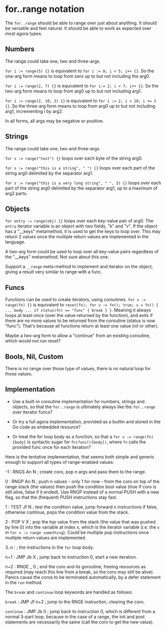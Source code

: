 # for..range notation

The `for..range` should be able to range over just about anything. It should be versatile and feel natural. It should be able to work as expected over most agora types.

## Numbers

The range could take one, two and three-args.

`for i := range(5) {}` is equivalent to `for i := 0; i < 5; i++ {}`. So the one-arg form means to loop from zero up to but not including the arg0.

`for i := range(2, 7) {}` is equivalent to `for i:= 2; i < 7; i++ {}`. So the two-arg form means to loop from arg0 up to but not including arg1.

`for i := range(2, 10, 3) {}` is equivalent to `for i := 2; i < 10; i += 3 {}`. So the three-arg form means to loop from arg0 up to but not including arg1, incrementing i by arg2.

In all forms, all args may be negative or positive.

## Strings

The range could take one, two and three-args.

`for s := range("test") {}` loops over each byte of the string arg0.

`for s := range("this is a string", " ") {}` loops over each part of the string arg0 delimited by the separator arg1.

`for s := range("this is a very long string", " ", 3) {}` loops over each part of the string arg0 delimited by the separator arg1, up to a maximum of arg2 parts.

## Objects

`for entry := range(obj) {}` loops over each key-value pair of arg0. The `entry` iterator variable is an object with two fields, "k" and "v". If the object has a "__keys" metamethod, it is used to get the keys to loop over. This may return 2 values once the multiple return values are implemented in the language.

A two-arg form could be used to loop over all key-value pairs regardless of the "__keys" metamethod. Not sure about this one.

Support a `__range` meta-method to implement and iterator on the object, giving a result very similar to range with a func.

## Funcs

Functions can be used to create iterators, using coroutines. `for v := range(fn) {}` is equivalent to `reset(fn); for v := fn(); true; v = fn() { ... body ... if status(fn) == "func" { break } }`. Meaning it always loops at least once (over the value returned by the function), and exits if there are no more values to be returned from the coroutine (status is now "func"). That's because all functions return at least one value (nil or other).

Maybe a two-arg form to allow a "continue" from an existing coroutine, which would not run reset?

## Bools, Nil, Custom

There is no range over those type of values, there is no natural loop for those values.

## Implementation

* Use a built-in coroutine implementation for numbers, strings and objects, so that the `for..range` is ultimately always like the `for..range` over iterator funcs?

* Or try a full agora implementation, provided as a builtin and stored in the Go code as embedded resource?

* Or treat the for loop body as a function, so that a `for v := range(fn) {body}` is syntactic sugar for `fn(func(){body})`, where `fn` calls the provided func once for each iteration?

Here is the tentative implementation, that seems both simple and generic enough to support all types of range-enabled values:

-1 		: RNGS An N 		; create coro, pop n args and pass them to the range.

 0 		: RNGP An N 		; push n values - only 1 for now - from the coro on top of the range stack (the values) then push the condition bool value (true if coro is still alive, false if it ended). Use RNGP instead of a normal PUSH with a new flag, so that the (frequent) PUSH instructions stay fast.

 1 		: TEST Jf N 		; test the condition value, jump forward n instructions if false, otherwise continue, pops the condition value from the stack.

 2 		: POP  V  X 		; pop the top value from the stack (the value that was pushed by line 0) into the variable at index x, which is the iterator variable (i.e. the `v` in `for v := range something`). Could be multiple pop instructions once multiple return values are implemented.

 3..n : <loop body> 	; the instructions in the `for` loop body.

 n+1 	: JMP Jb X 			; jump back to instruction 0, start a new iteration.

 n+2 	: RNGE _ 0 			; end the coro and its goroutine, freeing resources as required (may reach this line from a break, so the coro may still be alive). Panics cause the coros to be terminated automatically, by a defer statement in the `run` method.

The `break` and `continue` loop keywords are handled as follows:

`break` : JMP Jf n+2 	; jump to the RNGE instruction, clearing the coro.

`continue` : JMP Jb 0 ; jump back to instruction 0, which is different from a normal 3-part loop, because in the case of a range, the init and post statements are necessarily the same (call the coro to get the new value).
